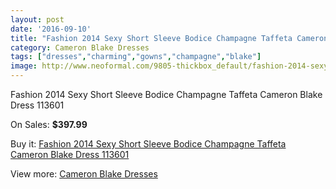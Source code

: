 ```yaml
---
layout: post
date: '2016-09-10'
title: "Fashion 2014 Sexy Short Sleeve Bodice Champagne Taffeta Cameron Blake Dress 113601"
category: Cameron Blake Dresses
tags: ["dresses","charming","gowns","champagne","blake"]
image: http://www.neoformal.com/9805-thickbox_default/fashion-2014-sexy-short-sleeve-bodice-champagne-taffeta-cameron-blake-dress-113601.jpg
---
```

Fashion 2014 Sexy Short Sleeve Bodice Champagne Taffeta Cameron Blake Dress 113601

On Sales: **$397.99**
<a href="https://www.neoformal.com/en/cameron-blake-dresses/3393-fashion-2014-sexy-short-sleeve-bodice-champagne-taffeta-cameron-blake-dress-113601.html"><amp-img layout="responsive" width="600" height="600" src="//www.neoformal.com/9805-thickbox_default/fashion-2014-sexy-short-sleeve-bodice-champagne-taffeta-cameron-blake-dress-113601.jpg" alt="Fashion 2014 Sexy Short Sleeve Bodice Champagne Taffeta Cameron Blake Dress 113601 0" /></a>
<a href="https://www.neoformal.com/en/cameron-blake-dresses/3393-fashion-2014-sexy-short-sleeve-bodice-champagne-taffeta-cameron-blake-dress-113601.html"><amp-img layout="responsive" width="600" height="600" src="//www.neoformal.com/9806-thickbox_default/fashion-2014-sexy-short-sleeve-bodice-champagne-taffeta-cameron-blake-dress-113601.jpg" alt="Fashion 2014 Sexy Short Sleeve Bodice Champagne Taffeta Cameron Blake Dress 113601 1" /></a>
<a href="https://www.neoformal.com/en/cameron-blake-dresses/3393-fashion-2014-sexy-short-sleeve-bodice-champagne-taffeta-cameron-blake-dress-113601.html"><amp-img layout="responsive" width="600" height="600" src="//www.neoformal.com/9807-thickbox_default/fashion-2014-sexy-short-sleeve-bodice-champagne-taffeta-cameron-blake-dress-113601.jpg" alt="Fashion 2014 Sexy Short Sleeve Bodice Champagne Taffeta Cameron Blake Dress 113601 2" /></a>

Buy it: [Fashion 2014 Sexy Short Sleeve Bodice Champagne Taffeta Cameron Blake Dress 113601](https://www.neoformal.com/en/cameron-blake-dresses/3393-fashion-2014-sexy-short-sleeve-bodice-champagne-taffeta-cameron-blake-dress-113601.html "Fashion 2014 Sexy Short Sleeve Bodice Champagne Taffeta Cameron Blake Dress 113601")

View more: [Cameron Blake Dresses](https://www.neoformal.com/en/40-cameron-blake-dresses "Cameron Blake Dresses")